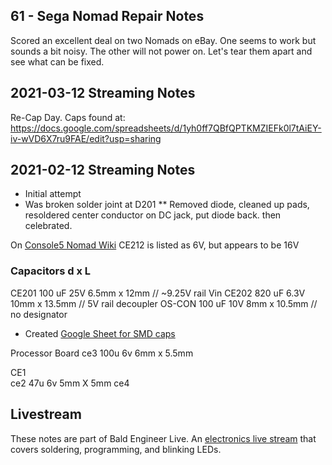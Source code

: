 ## 61 - Sega Nomad Repair Notes
Scored an excellent deal on two Nomads on eBay. One seems to work but sounds a bit noisy. The other will not power on. Let's tear them apart and see what can be fixed.

## 2021-03-12 Streaming Notes
Re-Cap Day. Caps found at:
https://docs.google.com/spreadsheets/d/1yh0ff7QBfQPTKMZIEFk0l7tAiEY-iv-wVD6X7ru9FAE/edit?usp=sharing


## 2021-02-12 Streaming Notes
* Initial attempt
* Was broken solder joint at D201
** Removed diode, cleaned up pads, resoldered center conductor on DC jack, put diode back. then celebrated.

On [Console5 Nomad Wiki](https://console5.com/wiki/Nomad) CE212 is listed as 6V, but appears to be 16V

### Capacitors	 d x L
CE201	100 uF	25V   6.5mm x 12mm	// ~9.25V rail Vin
CE202 	820 uF	6.3V  10mm x 13.5mm     // 5V rail decoupler
OS-CON  100 uF  10V    8mm x 10.5mm  // no designator


* Created [Google Sheet for SMD caps](https://docs.google.com/spreadsheets/d/1yh0ff7QBfQPTKMZIEFk0l7tAiEY-iv-wVD6X7ru9FAE/edit?usp=sharing)


Processor Board
ce3	100u	6v  6mm x 5.5mm

CE1 			
ce2 47u		6v	5mm X 5mm
ce4

## Livestream
These notes are part of Bald Engineer Live. An [electronics live stream](https://twitch.tv/baldengineer) that covers soldering, programming, and blinking LEDs.